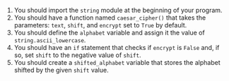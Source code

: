 1. You should import the `string` module at the beginning of your program.
2. You should have a function named `caesar_cipher()` that takes the parameters: `text`, `shift`, and `encrypt` set to `True` by default.
3. You should define the `alphabet` variable and assign it the value of `string.ascii_lowercase`.
4. You should have an `if` statement that checks if `encrypt` is `False` and, if so, set `shift` to the negative value of `shift`.
5. You should create a `shifted_alphabet` variable that stores the alphabet shifted by the given `shift` value.
